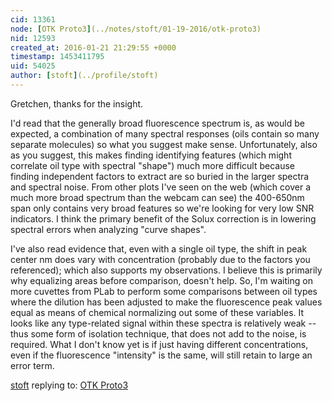 ```yaml
---
cid: 13361
node: [OTK Proto3](../notes/stoft/01-19-2016/otk-proto3)
nid: 12593
created_at: 2016-01-21 21:29:55 +0000
timestamp: 1453411795
uid: 54025
author: [stoft](../profile/stoft)
---
```


Gretchen, thanks for the insight.

I'd read that the generally broad fluorescence spectrum is, as would be expected, a combination of many spectral responses (oils contain so many separate molecules) so what you suggest make sense. Unfortunately, also as you suggest, this makes finding identifying features (which might correlate oil type with spectral "shape") much more difficult because finding independent factors to extract are so buried in the larger spectra and spectral noise. From other plots I've seen on the web (which cover a much more broad spectrum than the webcam can see) the 400-650nm span only contains very broad features so we're looking for very low SNR indicators. I think the primary benefit of the Solux correction is in lowering spectral errors when analyzing "curve shapes".

I've also read evidence that, even with a single oil type, the shift in peak center nm does vary with concentration (probably due to the factors you referenced); which also supports my observations. I believe this is primarily why equalizing areas before comparison, doesn't help. So, I'm waiting on more cuvettes from PLab to perform some comparisons between oil types where the dilution has been adjusted to make the fluorescence peak values equal as means of chemical normalizing out some of these variables. It looks like any type-related signal within these spectra is relatively weak -- thus some form of isolation technique, that does not add to the noise, is required. What I don't know yet is if just having different concentrations, even if the fluorescence "intensity" is the same, will still retain to large an error term.

[stoft](../profile/stoft) replying to: [OTK Proto3](../notes/stoft/01-19-2016/otk-proto3)

